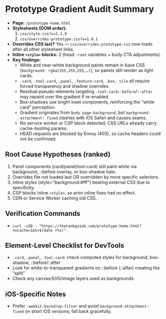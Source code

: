 # Prototype Gradient Audit Summary

- **Page:** `/prototype-home.html`
- **Stylesheets (DOM order):**
  1. `css/style.css?v=1.1.9`
  2. `css/overrides-prototype.css?v=1.0.1`
- **Overrides CSS last?** Yes — `css/overrides-prototype.css` now loads after all other stylesheet links.
- **Inline `<style>` blocks:** 2 (head `:root` variables + body CTA adjustments).
- **Key findings:**
  - White and near-white background paints remain in base CSS (`background: rgba(255,255,255,…)`), so panels still render as light cards.
  - `.card`, `.tool-card`, `.panel`, `.feature-card`, `.box`, `.tile` all require forced transparency and shadow overrides.
  - Residual pseudo-elements targeting `.tool-card::before`/`::after` may repaint over the gradient if re-enabled.
  - Box-shadows use bright inset components, reinforcing the “white card” perception.
  - Gradient originates from `body.page-background`, but `background-attachment: fixed` clashes with iOS Safari and causes seams.
  - No service worker or CSP block detected; CSS URLs already carry cache-busting params.
  - HEAD requests are blocked by Envoy (403), so cache headers could not be confirmed.

## Root Cause Hypotheses (ranked)
1. Panel components (card/panel/tool-card) still paint white via background, ::before overlay, or box-shadow halo.
2. Overrides file not loaded last OR overridden by more specific selectors.
3. Inline styles (style="background:#fff") beating external CSS due to specificity.
4. CSP blocks inline `<style>`, so prior inline fixes had no effect.
5. CDN or Service Worker caching old CSS.

## Verification Commands
- `curl -sSD - "https://thetankguide.com/prototype-home.html?nocache=1&t=$(date +%s)"`

## Element-Level Checklist for DevTools
- `.card`, `.panel`, `.tool-card`: check computed styles for background, box-shadow, ::before/::after
- Look for white-to-transparent gradients on ::before (::after) creating the “split”
- Check any canvas/SVG/image layers used as backgrounds

## iOS-Specific Notes
- Prefer `-webkit-backdrop-filter` and avoid `background-attachment: fixed` on short iOS versions; fall back gracefully.
